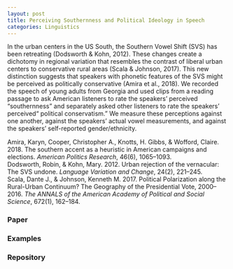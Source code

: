 ```yaml
---
layout: post
title: Perceiving Southernness and Political Ideology in Speech
categories: Linguistics
---
```


In the urban centers in the US South, the Southern Vowel Shift (SVS) has been retreating (Dodsworth & Kohn, 2012).
These changes create a dichotomy in regional variation that resembles the contrast of liberal urban centers to conservative rural areas (Scala & Johnson, 2017).
This new distinction suggests that speakers with phonetic features of the SVS might be perceived as politically conservative (Amira et al., 2018).
We recorded the speech of young adults from Georgia and used clips from a reading passage to ask American listeners to rate the speakers’ perceived “southernness” and separately asked other listeners to rate the speakers’ perceived“ political conservatism.”
We measure these perceptions against one another, against the speakers’ actual vowel measurements, and against the speakers’ self-reported gender/ethnicity.

Amira, Karyn, Cooper, Christopher A., Knotts, H. Gibbs, & Wofford, Claire. 2018. The southern accent as a heuristic in American campaigns and elections. *American Politics Research*, 46(6), 1065–1093. <br>
Dodsworth, Robin, & Kohn, Mary. 2012. Urban rejection of the vernacular: The SVS undone. *Language Variation and Change*, 24(2), 221–245. <br>
Scala, Dante J., & Johnson, Kenneth M. 2017. Political Polarization along the Rural-Urban Continuum? The Geography of the Presidential Vote, 2000–2016. *The ANNALS of the American Academy of Political and Social Science*, 672(1), 162–184.

### Paper

### Examples

### Repository

